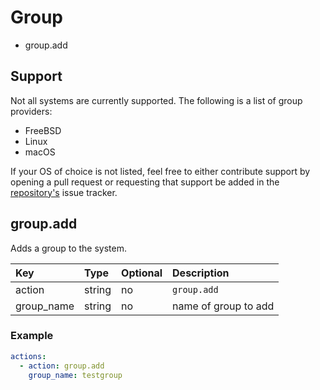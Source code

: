 # Group

- group.add

## Support

Not all systems are currently supported. The following is a list of group providers:

- FreeBSD
- Linux
- macOS

If your OS of choice is not listed, feel free to either contribute support by opening a pull request or requesting that support be added in the [repository's](https://github.com/comtrya/comtrya) issue tracker.

## group.add

Adds a group to the system.

| Key        | Type   | Optional | Description          |
|:-----------|:-------|:---------|:---------------------|
| action     | string | no       | `group.add`          |
| group_name | string | no       | name of group to add |


### Example

```yaml
actions:
  - action: group.add
    group_name: testgroup
```

